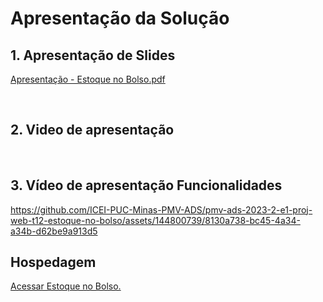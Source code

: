 # Apresentação da Solução

## 1. Apresentação de Slides

[Apresentação - Estoque no Bolso.pdf](https://github.com/ICEI-PUC-Minas-PMV-ADS/pmv-ads-2023-2-e1-proj-web-t12-estoque-no-bolso/files/13627921/Apresentacao.-.Estoque.no.Bolso.pdf)

<br>

## 2. Video de apresentação


<br>

## 3. Vídeo de apresentação Funcionalidades 

https://github.com/ICEI-PUC-Minas-PMV-ADS/pmv-ads-2023-2-e1-proj-web-t12-estoque-no-bolso/assets/144800739/8130a738-bc45-4a34-a34b-d62be9a913d5



## Hospedagem

[Acessar Estoque no Bolso.](https://icei-puc-minas-pmv-ads.github.io/pmv-ads-2023-2-e1-proj-web-t12-estoque-no-bolso/codigo-fonte/index.html)
